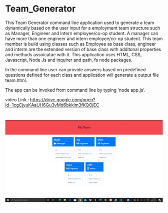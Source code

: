 # Team_Generator

This Team Generator command line application used to generate a team dynamically based on the user input for a employment team structure such as Manager, Engineer and Intern employee/co-op student. A manager can have more than one engineer and intern employee/co-op student. This team member is build using classes such as Employee as base class, engineer and interm are the extended version of base class with additonal properties and methods assoicatae with it. This application uses HTML, CSS, Javascript, Node Js and inquirer and path, fs node packages.

In the command line user can provide answers based on predefined questions defined for each class and application will generate a output file team.html. 

The app can be invoked from command line by typing 'node app.js'.

video Link : https://drive.google.com/open?id=1cgCjyuKAaUH6Gu3vMd6bkkim3fKQOjEC

# ![Page](Assets/img1.jpg)





































































































































